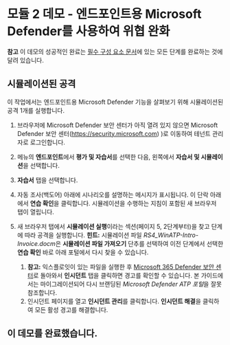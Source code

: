 # <a name="module-2-demo---mitigate-attacks-with-microsoft-defender-for-endpoint"></a>모듈 2 데모 - 엔드포인트용 Microsoft Defender를 사용하여 위협 완화



**참고** 이 데모의 성공적인 완료는 [필수 구성 요소 문서](00-prerequisites.md)에 있는 모든 단계를 완료하는 것에 달려 있습니다. 

## <a name="simulated-attacks"></a>시뮬레이션된 공격

이 작업에서는 엔드포인트용 Microsoft Defender 기능을 살펴보기 위해 시뮬레이션된 공격 1개를 실행합니다.

1. 브라우저에 Microsoft Defender 보안 센터가 아직 열려 있지 않으면 Microsoft Defender 보안 센터(https://security.microsoft.com) )로 이동하여 테넌트 관리자로 로그인합니다.

1. 메뉴의 **엔드포인트**에서 **평가 및 자습서**를 선택한 다음, 왼쪽에서 **자습서 및 시뮬레이션**을 선택합니다.

1. **자습서** 탭을 선택합니다.

1. 자동 조사(백도어) 아래에 시나리오를 설명하는 메시지가 표시됩니다. 이 단락 아래에서 **연습 확인**을 클릭합니다. 시뮬레이션을 수행하는 지침이 포함된 새 브라우저 탭이 열립니다.

1. 새 브라우저 탭에서 **시뮬레이션 실행**이라는 섹션(페이지 5, 2단계부터)을 찾고 단계에 따라 공격을 실행합니다. **힌트:** 시뮬레이션 파일 *RS4_WinATP-Intro-Invoice.docm*은 **시뮬레이션 파일 가져오기** 단추를 선택하여 이전 단계에서 선택한 **연습 확인** 바로 아래 포털에서 다시 찾을 수 있습니다.

    1. **참고:** 익스플로잇이 있는 파일을 실행한 후 [Microsoft 365 Defender 보안 센터](https://security.microsoft.com)로 돌아와서 **인시던트** 탭을 클릭하면 경고를 확인할 수 있습니다. 본 가이드에서는 마이그레이션되어 다시 브랜딩된 *Microsoft Defender ATP 포털*을 잘못 참조합니다.
    1. 인시던트 페이지를 열고 **인시던트 관리**를 클릭합니다. **인시던트 해결**을 클릭하여 모든 활성 경고를 해결합니다.


## <a name="you-have-completed-the-demo"></a>이 데모를 완료했습니다.
